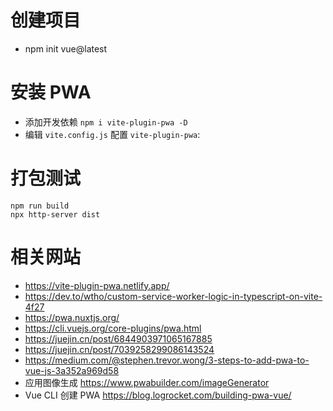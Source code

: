 # 创建项目

- npm init vue@latest

# 安装 PWA

- 添加开发依赖 `npm i vite-plugin-pwa -D`
- 编辑 `vite.config.js` 配置 `vite-plugin-pwa`:

# 打包测试

```
npm run build
npx http-server dist
```

# 相关网站

- https://vite-plugin-pwa.netlify.app/
- https://dev.to/wtho/custom-service-worker-logic-in-typescript-on-vite-4f27
- https://pwa.nuxtjs.org/
- https://cli.vuejs.org/core-plugins/pwa.html
- https://juejin.cn/post/6844903971065167885
- https://juejin.cn/post/7039258299086143524
- https://medium.com/@stephen.trevor.wong/3-steps-to-add-pwa-to-vue-js-3a352a969d58
- 应用图像生成 https://www.pwabuilder.com/imageGenerator
- Vue CLI 创建 PWA https://blog.logrocket.com/building-pwa-vue/
